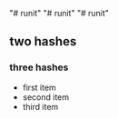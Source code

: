 "# runit" 
"# runit" 
"# runit" 
## two hashes
### three hashes
- first item
- second item
- third item
